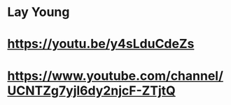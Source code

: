 # Lay Young
# https://youtu.be/y4sLduCdeZs
# https://www.youtube.com/channel/UCNTZg7yjl6dy2njcF-ZTjtQ
